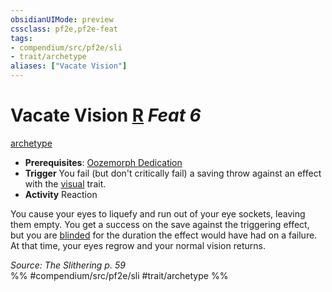 ```yaml
---
obsidianUIMode: preview
cssclass: pf2e,pf2e-feat
tags:
- compendium/src/pf2e/sli
- trait/archetype
aliases: ["Vacate Vision"]
---
```

# Vacate Vision  [R](../../rules/core-rulebook/chapter-9-playing-the-game.md#Actions "Reaction") *Feat 6*  
[archetype](../../rules/traits/archetype.md)  

- **Prerequisites**: [Oozemorph Dedication](oozemorph-dedication-sli.md)
- **Trigger** You fail (but don't critically fail) a saving throw against an effect with the [visual](../../rules/traits/visual.md) trait.
- **Activity** Reaction

You cause your eyes to liquefy and run out of your eye sockets, leaving them empty. You get a success on the save against the triggering effect, but you are [blinded](../../rules/conditions.md#Blinded) for the duration the effect would have had on a failure. At that time, your eyes regrow and your normal vision returns.

*Source: The Slithering p. 59*  
%% #compendium/src/pf2e/sli #trait/archetype %%
